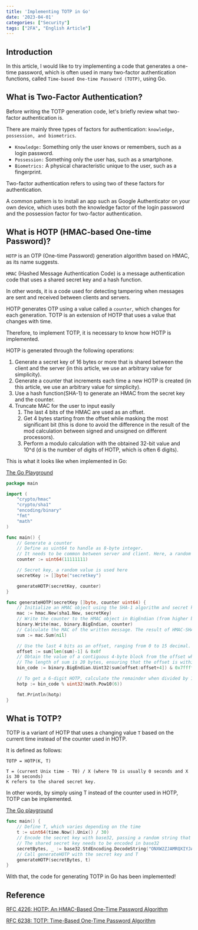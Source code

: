 ```yaml
---
title: 'Implementing TOTP in Go'
date: '2023-04-01'
categories: ["Security"]
tags: ["2FA", "English Article"]
---
```


## Introduction

In this article, I would like to try implementing a code that generates a one-time password, which is often used in many two-factor authentication functions, called `Time-based One-time Password (TOTP)`, using Go.

## What is Two-Factor Authentication?

Before writing the TOTP generation code, let's briefly review what two-factor authentication is.

There are mainly three types of factors for authentication: `knowledge, possession, and biometrics`.

- `Knowledge:` Something only the user knows or remembers, such as a login password.
- `Possession:` Something only the user has, such as a smartphone.
- `Biometrics:` A physical characteristic unique to the user, such as a fingerprint.

Two-factor authentication refers to using two of these factors for authentication.

A common pattern is to install an app such as Google Authenticator on your own device, which uses both the knowledge factor of the login password and the possession factor for two-factor authentication.

## What is HOTP (HMAC-based One-time Password)?

`HOTP` is an OTP (One-time Password) generation algorithm based on HMAC, as its name suggests.

`HMAC` (Hashed Message Authentication Code) is a message authentication code that uses a shared secret key and a hash function.

In other words, it is a code used for detecting tampering when messages are sent and received between clients and servers.

HOTP generates OTP using a value called a   `counter`, which changes for each generation. TOTP is an extension of HOTP that uses a value that changes with time.

Therefore, to implement TOTP, it is necessary to know how HOTP is implemented.

HOTP is generated through the following operations:

1. Generate a secret key of 16 bytes or more that is shared between the client and the server (in this article, we use an arbitrary value for simplicity).
2. Generate a counter that increments each time a new HOTP is created (in this article, we use an arbitrary value for simplicity).
3. Use a hash function(SHA-1) to generate an HMAC from the secret key and the counter.
4. Truncate MAC for the user to input easily
   1. The last 4 bits of the HMAC are used as an offset.
   2. Get 4 bytes starting from the offset while masking the most significant bit (this is done to avoid the difference in the result of the mod calculation between signed and unsigned on different processors).
   3. Perform a modulo calculation with the obtained 32-bit value and 10^d (d is the number of digits of HOTP, which is often 6 digits).

This is what it looks like when implemented in Go:

[The Go Playground](<https://go.dev/play/p/ijDdkIZI2Dz>)

```go
package main

import (
    "crypto/hmac"
    "crypto/sha1"
    "encoding/binary"
    "fmt"
    "math"
)

func main() {
    // Generate a counter
    // Define as uint64 to handle as 8-byte integer.
    // It needs to be common between server and client. Here, a random value is used.
    counter := uint64(11111111)

    // Secret key, a random value is used here
    secretKey := []byte("secretkey")

    generateHOTP(secretKey, counter)
}

func generateHOTP(secretKey []byte, counter uint64) {
    // Initialize an HMAC object using the SHA-1 algorithm and secret key
    mac := hmac.New(sha1.New, secretKey)
    // Write the counter to the HMAC object in BigEndian (from higher byte to lower byte) format
    binary.Write(mac, binary.BigEndian, counter)
    // Calculate the MAC of the written message. The result of HMAC-SHA-1 is 20 bytes.
    sum := mac.Sum(nil)

    // Use the last 4 bits as an offset, ranging from 0 to 15 decimal.
    offset := sum[len(sum)-1] & 0x0f
    // Obtain the value of a contiguous 4-byte block from the offset while masking the most significant bit to avoid confusion about signed vs. unsigned modulo computations.
    // The length of sum is 20 bytes, ensuring that the offset is within bounds.
    bin_code := binary.BigEndian.Uint32(sum[offset:offset+4]) & 0x7fffffff

    // To get a 6-digit HOTP, calculate the remainder when divided by 10^6
    hotp := bin_code % uint32(math.Pow10(6))

    fmt.Println(hotp)
}
```

## What is TOTP?

TOTP is a variant of HOTP that uses a changing value `T` based on the current time instead of the counter used in HOTP.

It is defined as follows:

```
TOTP = HOTP(K, T)

T = (current Unix time - T0) / X (where T0 is usually 0 seconds and X is 30 seconds)
K refers to the shared secret key.
```

In other words, by simply using T instead of the counter used in HOTP, TOTP can be implemented.

[The Go playground](https://go.dev/play/p/2SP2b_I9vQx)

```go
func main() {
    // Define T, which varies depending on the time
    t := uint64(time.Now().Unix() / 30)
    // Encode the secret key with base32, passing a random string that can be encoded here
    // The shared secret key needs to be encoded in base32
    secretBytes, _ := base32.StdEncoding.DecodeString("ONXW2ZJAMRQXIYJAO5UXI2BAAAQGC3TEEDX3XPY=")
    // Call generateHOTP with the secret key and T
    generateHOTP(secretBytes, t)
}
```

With that, the code for generating TOTP in Go has been implemented!

## Reference

[RFC 4226: HOTP: An HMAC-Based One-Time Password Algorithm](<https://www.rfc-editor.org/rfc/rfc4226>)

[RFC 6238: TOTP: Time-Based One-Time Password Algorithm](<https://www.rfc-editor.org/rfc/rfc6238>)
